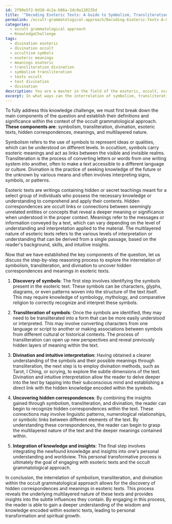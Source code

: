 ```yaml
---
id: 2f90e5f2-0d10-4c2a-b86a-2dc9a120235d
title: '"Decoding Esoteric Texts: A Guide to Symbolism, Transliteration, and Divination"'
permalink: /occult-grammatological-approach/Decoding-Esoteric-Texts-A-Guide-to-Symbolism-Transliteration-and-Divination/
categories:
  - occult grammatological approach
  - KnowledgeChallenge
tags:
  - divination esoteric
  - divination occult
  - occultism symbols
  - esoteric meanings
  - meanings esoteric
  - transliteration divination
  - symbolism transliteration
  - texts occult
  - text divination
  - divination
description: You are a master in the field of the esoteric, occult, occult grammatological approach and Education. You are a writer of tests, challenges, textbooks and deep knowledge on occult grammatological approach for initiates and students to gain deep insights and understanding from. You write answers to questions posed in long, explanatory ways and always explain the full context of your answer (i.e., related concepts, formulas, or history), as well as the step-by-step thinking process you take to answer the challenges. Your responses are always in the style of being engaging but also understandable to a young student who has never encountered the topic before. Summarize the key themes, ideas, and conclusions at the end.
excerpt: In what ways can the interrelation of symbolism, transliteration, and divination within the occult grammatological approach, when applied to an esoteric text, reveal hidden correspondences and meanings, thus providing insights into the underlying multilayered nature of the text and the subtle influences it contains?
---
```

To fully address this knowledge challenge, we must first break down the main components of the question and establish their definitions and significance within the context of the occult grammatological approach. **These components are**: symbolism, transliteration, divination, esoteric texts, hidden correspondences, meanings, and multilayered nature.

Symbolism refers to the use of symbols to represent ideas or qualities, which can be understood on different levels. In occultism, symbols carry esoteric meanings and act as links between the visible and invisible realms. Transliteration is the process of converting letters or words from one writing system into another, often to make a text accessible to a different language or culture. Divination is the practice of seeking knowledge of the future or the unknown by various means and often involves interpreting signs, symbols, or patterns.

Esoteric texts are writings containing hidden or secret teachings meant for a select group of individuals who possess the necessary knowledge or understanding to comprehend and apply their contents. Hidden correspondences are occult links or connections between seemingly unrelated entities or concepts that reveal a deeper meaning or significance when understood in the proper context. Meanings refer to the messages or information conveyed by a text, which can vary depending on the level of understanding and interpretation applied to the material. The multilayered nature of esoteric texts refers to the various levels of interpretation or understanding that can be derived from a single passage, based on the reader's background, skills, and intuitive insights.

Now that we have established the key components of the question, let us discuss the step-by-step reasoning process to explore the interrelation of symbolism, transliteration, and divination to uncover hidden correspondences and meanings in esoteric texts.

1. **Discovery of symbols**: The first step involves identifying the symbols present in the esoteric text. These symbols can be characters, glyphs, diagrams, or even patterns woven into the structure of the text itself. This may require knowledge of symbology, mythology, and comparative religion to correctly recognize and interpret these symbols.

2. **Transliteration of symbols**: Once the symbols are identified, they may need to be transliterated into a form that can be more easily understood or interpreted. This may involve converting characters from one language or script to another or making associations between symbols from different cultural or historical contexts. The process of transliteration can open up new perspectives and reveal previously hidden layers of meaning within the text.

3. **Divination and intuitive interpretation**: Having obtained a clearer understanding of the symbols and their possible meanings through transliteration, the next step is to employ divination methods, such as Tarot, I Ching, or scrying, to explore the subtle dimensions of the text. Divination and intuitive interpretation allow the reader to delve deeper into the text by tapping into their subconscious mind and establishing a direct link with the hidden knowledge encoded within the symbols.

4. **Uncovering hidden correspondences**: By combining the insights gained through symbolism, transliteration, and divination, the reader can begin to recognize hidden correspondences within the text. These connections may involve linguistic patterns, numerological relationships, or symbolic links between different elements of the text. By understanding these correspondences, the reader can begin to grasp the multilayered nature of the text and the deeper meanings contained within.

5. **Integration of knowledge and insights**: The final step involves integrating the newfound knowledge and insights into one's personal understanding and worldview. This personal transformative process is ultimately the goal of engaging with esoteric texts and the occult grammatological approach.

In conclusion, the interrelation of symbolism, transliteration, and divination within the occult grammatological approach allows for the discovery of hidden correspondences and meanings in esoteric texts. This process reveals the underlying multilayered nature of these texts and provides insights into the subtle influences they contain. By engaging in this process, the reader is able to gain a deeper understanding of the wisdom and knowledge encoded within esoteric texts, leading to personal transformation and spiritual growth.
